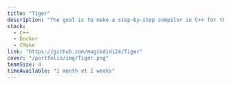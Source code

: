 ```yaml
---
title: "Tiger"
description: "The goal is to make a step-by-step compiler in C++ for the Tiger language"
stack:
  - C++
  - Docker
  - CMake
link: "https://github.com/magikdidi24/Tiger"
cover: "/portfolio/img/Tiger.png"
teamSize: 4
timeAvailable: "1 month et 2 weeks"
---
```

